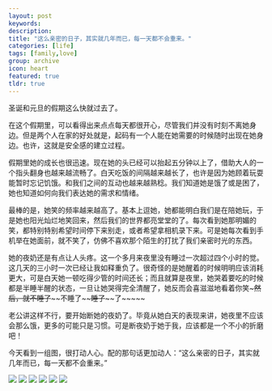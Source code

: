 ```yaml
---
layout: post
keywords: 
description: 
title: "这么亲密的日子，其实就几年而已，每一天都不会重来。"
categories: [life]
tags: [family,love]
group: archive
icon: heart
featured: true
tldr: true
---
```


圣诞和元旦的假期这么快就过去了。

在这个假期里，可以看得出来点点每天都很开心，尽管我们并没有时刻不离她身边。但是两个人在家的好处就是，起码有一个人能在她需要的时候随时出现在她身边。也许，这就是安全感的建立过程。

假期里她的成长也很迅速。现在她的头已经可以抬起五分钟以上了，借助大人的一个指头翻身也越来越流畅了。白天吃饭的间隔越来越长了，也许是因为她顾着玩耍能暂时忘记饥饿。和我们之间的互动也越来越熟稔。我们知道她是饿了或是困了，她也知道如何向我们表达她的需求和情绪。

最棒的是，她笑的频率越来越高了。基本上逗她，她都能明白我们是在陪她玩，于是她也阳光灿烂地笑回来，然后我们的世界都亮堂堂的了。每次看到她那明媚的笑，都特别特别希望时间停下来别走，或者希望拿相机录下来。可是她每次看到手机举在她面前，就不笑了，仿佛不喜欢那个陌生的打扰了我们亲密时光的东西。

她的夜奶还是有点让人头疼。这一个多月来夜里没有睡过一次超过四个小时的觉。这几天的三小时一次已经让我如释重负了。很奇怪的是她醒着的时候明明应该消耗更大，可是白天她一顿吃得少管的时间还长；而且就算是夜里，她哭着要吃的时候都是半睡半醒的状态，一旦让她哭得完全清醒了，她反而会喜滋滋地看着你笑~~~然后，就不睡了~~~~不睡了~~~~睡了~~~~了~~~~~

老公讲这样不行，要开始断她的夜奶了。毕竟从她白天的表现来讲，她夜里不应该会那么饿，更多的可能只是习惯。可是断夜奶于她于我，应该都是一个不小的折磨吧！

今天看到一组图，很打动人心。配的那句话更加动人：“这么亲密的日子，其实就几年而已，每一天都不会重来。”

<img src="../../../../image/post/160105_a.jpg" />
<img src="../../../../image/post/160105_b.jpg" />
<img src="../../../../image/post/160105_c.jpg" />
<img src="../../../../image/post/160105_d.jpg" />
<img src="../../../../image/post/160105_e.jpg" />
<img src="../../../../image/post/160105_f.jpg" />